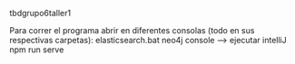 tbdgrupo6taller1

Para correr el programa abrir en diferentes consolas (todo en sus respectivas carpetas):
elasticsearch.bat
neo4j console
--> ejecutar intelliJ
npm run serve

